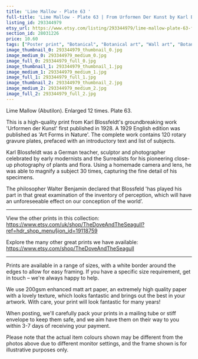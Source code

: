 ```yaml
---
title: 'Lime Mallow - Plate 63 '
full-title: 'Lime Mallow - Plate 63 | From Urformen Der Kunst by Karl Blossfeldt | Vintage botanical photographic print'
listing_id: 293344979
etsy_url: https://www.etsy.com/listing/293344979/lime-mallow-plate-63-from-urformen-der?utm_source=site&utm_medium=api&utm_campaign=api
section_id: 28031226
price: 10.60
tags: ["Poster print", "Botanical", "Botanical art", "Wall art", "Botanical poster", "Photograph", "Vintage", "Black and white", "Sepia", "Minimal", "Flower", "High quality print", "Urformen der Kunst"]
image_thumbnail_0: 293344979_thumbnail_0.jpg
image_medium_0: 293344979_medium_0.jpg
image_full_0: 293344979_full_0.jpg
image_thumbnail_1: 293344979_thumbnail_1.jpg
image_medium_1: 293344979_medium_1.jpg
image_full_1: 293344979_full_1.jpg
image_thumbnail_2: 293344979_thumbnail_2.jpg
image_medium_2: 293344979_medium_2.jpg
image_full_2: 293344979_full_2.jpg
---
```

Lime Mallow (Abutilon). Enlarged 12 times. Plate 63.

This is a high-quality print from Karl Blossfeldt&#39;s groundbreaking work &#39;Urformen der Kunst&#39; first published in 1928. A 1929 English edition was published as &#39;Art Forms in Nature&#39;. The complete work contains 120 rotary gravure plates, prefaced with an introductory text and list of subjects.

Karl Blossfeldt was a German teacher, sculptor and photographer celebrated by early modernists and the Surrealists for his pioneering close-up photography of plants and flora. Using a homemade camera and lens, he was able to magnify a subject 30 times, capturing the fine detail of his specimens.

The philosopher Walter Benjamin declared that Blossfeld &#39;has played his part in that great examination of the inventory of perception, which will have an unforeseeable effect on our conception of the world’. 

---

View the other prints in this collection: https://www.etsy.com/uk/shop/TheDoveAndTheSeagull?ref=hdr_shop_menu§ion_id=19118759

Explore the many other great prints we have available: https://www.etsy.com/shop/TheDoveAndTheSeagull

---

Prints are available in a range of sizes, with a white border around the edges to allow for easy framing. If you have a specific size requirement, get in touch – we&#39;re always happy to help.

We use 200gsm enhanced matt art paper, an extremely high quality paper with a lovely texture, which looks fantastic and brings out the best in your artwork. With care, your print will look fantastic for many years!

When posting, we&#39;ll carefully pack your prints in a mailing tube or stiff envelope to keep them safe, and we aim have them on their way to you within 3-7 days of receiving your payment.

Please note that the actual item colours shown may be different from the photos above due to different monitor settings, and the frame shown is for illustrative purposes only.
